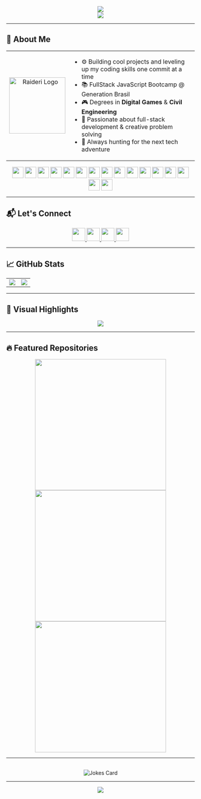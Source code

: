 <div align='center'>
  <img src="https://capsule-render.vercel.app/api?type=waving&height=200&color=3f2667&text=Raideri%20Space&fontColor=e15194&stroke=61053075&fontAlign=25&fontSize=60&reversal=true&strokeWidth=2">
</div>

<div align="center">
  <img src="https://readme-typing-svg.herokuapp.com/?color=00c5e2&size=35&center=true&vCenter=true&width=1000&lines=Welcome+to+my+GitHub!;I'm+a+Full+Stack+Developer;Building+amazing+projects+with+passion!;My+nick+is+Raideri,;And+this+is+my+Space!" />
</div>

---

## 🚀 About Me

<div align="center">
  <table>
    <tr>
      <td align="center">
        <a href="https://portfolio-eight-wine-50.vercel.app/">
          <img src="https://i.imgur.com/vyxiQrB.png" width="150px" alt="Raideri Logo" />
        </a>
      </td>
      <td align="left">
        <ul>
          <li>⚙️ Building cool projects and leveling up my coding skills one commit at a time</li>
          <li>📚 FullStack JavaScript Bootcamp @ Generation Brasil</li>
          <li>🎮 Degrees in <strong>Digital Games</strong> & <strong>Civil Engineering</strong></li>
          <li>🧠 Passionate about full-stack development & creative problem solving</li>
          <li>🚀 Always hunting for the next tech adventure</li>
        </ul>
      </td>
    </tr>
  </table>
</div>

<div align="center">
  <img src="https://cdn.jsdelivr.net/gh/devicons/devicon/icons/javascript/javascript-original.svg" height="30" />
  <img src="https://cdn.jsdelivr.net/gh/devicons/devicon/icons/typescript/typescript-original.svg" height="30" />
  <img src="https://cdn.jsdelivr.net/gh/devicons/devicon/icons/react/react-original.svg" height="30" />
  <img src="https://cdn.jsdelivr.net/gh/devicons/devicon/icons/html5/html5-original.svg" height="30" />
  <img src="https://cdn.jsdelivr.net/gh/devicons/devicon/icons/css3/css3-original.svg" height="30" />
  <img src="https://skillicons.dev/icons?i=nodejs" height="30" />
  <img src="https://cdn.jsdelivr.net/gh/devicons/devicon/icons/python/python-original.svg" height="30" />
  <img src="https://cdn.jsdelivr.net/gh/devicons/devicon/icons/tailwindcss/tailwindcss-original-wordmark.svg" height="30" />
  <img src="https://cdn.jsdelivr.net/gh/devicons/devicon/icons/materialui/materialui-original.svg" height="30" />
  <img src="https://skillicons.dev/icons?i=vite" height="30" />
  <img src="https://skillicons.dev/icons?i=mysql" height="30" />
  <img src="https://skillicons.dev/icons?i=mongodb" height="30" />
  <img src="https://cdn.simpleicons.org/blender/F5792A" height="30" />
  <img src="https://cdn.jsdelivr.net/gh/devicons/devicon/icons/figma/figma-original.svg" height="30" />
  <img src="https://cdn.jsdelivr.net/gh/devicons/devicon/icons/photoshop/photoshop-plain.svg" height="30" />
  <img src="https://cdn.jsdelivr.net/gh/devicons/devicon/icons/illustrator/illustrator-plain.svg" height="30" />
</div>

---

## 📬 Let's Connect

<div align="center">
  <a href="https://www.linkedin.com/in/lucasalvespinheiro/" target="_blank">
    <img src="https://img.shields.io/static/v1?message=LinkedIn&logo=linkedin&label=&color=0077B5&logoColor=white&labelColor=&style=for-the-badge" height="35" />
  </a>
  <a href="https://wa.me/5511989157255" target="_blank">
    <img src="https://img.shields.io/static/v1?message=Whatsapp&logo=whatsapp&label=&color=25D366&logoColor=white&labelColor=&style=for-the-badge" height="35" />
  </a>
  <a href="mailto:l.pinheiro.w@gmail.com" target="_blank">
    <img src="https://img.shields.io/static/v1?message=Gmail&logo=gmail&label=&color=D14836&logoColor=white&labelColor=&style=for-the-badge" height="35" />
  </a>
  <a href="https://discordapp.com/users/254672975549300736" target="_blank">
    <img src="https://img.shields.io/static/v1?message=Discord&logo=discord&label=&color=7289DA&logoColor=white&labelColor=&style=for-the-badge" height="35" />
  </a>
</div>

---

## 📈 GitHub Stats

<div align="center">
  <table>
    <tr>
      <td>
        <img src="https://github-readme-stats.vercel.app/api?username=RaideriSpace&theme=tokyonight&show_icons=true&hide_border=true&count_private=true" />
      </td>
      <td>
        <img src="https://github-readme-stats.vercel.app/api/top-langs?username=RaideriSpace&layout=compact&card_width=320&langs_count=5&theme=tokyonight&hide_border=true" />
      </td>
    </tr>
  </table>
</div>

---

## 🧩 Visual Highlights

<div align="center">
  <img src="https://github-profile-summary-cards.vercel.app/api/cards/profile-details?username=RaideriSpace&theme=tokyonight" />
</div>

---

## 🔥 Featured Repositories

<div align="center">
  <a href="https://github.com/RaideriSpace/register-app">
    <img src="https://github-readme-stats.vercel.app/api/pin/?username=RaideriSpace&repo=register-app&theme=tokyonight&hide_border=true" width="350px" />
  </a>
  <a href="https://github.com/RaideriSpace/Portfolio">
    <img src="https://github-readme-stats.vercel.app/api/pin/?username=RaideriSpace&repo=Portfolio&theme=tokyonight&hide_border=true&cache_seconds=1" width="350px" />

  </a>
  <a href="https://github.com/RaideriSpace/projeto_final_bloco_01">
    <img src="https://github-readme-stats.vercel.app/api/pin/?username=RaideriSpace&repo=projeto_final_bloco_01&theme=tokyonight&hide_border=true&cache_seconds=1" width="350px" />
  </a>
</div>

---

<br>
<div align="center">
  <img src="https://readme-jokes.vercel.app/api?theme=tokyonight" alt="Jokes Card" />
</div>

---

<div align="center">
  <img src="https://visitor-badge.laobi.icu/badge?page_id=RaideriSpace.RaideriSpace&left_color=deepskyblue&right_color=deeppink" />
</div>
